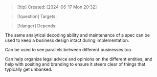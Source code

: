 
>[!tip] Created: [2024-06-17 Mon 20:32]

>[!question] Targets: 

>[!danger] Depends: 

The same analytical decoding ability and maintenance of a spec can be used to keep a business design intact during implementation.

Can be used to see parallels between different businesses too.

Can help organize legal advice and opinions on the different entities, and help with positing and branding to ensure it steers clear of things that typically get unbanked.